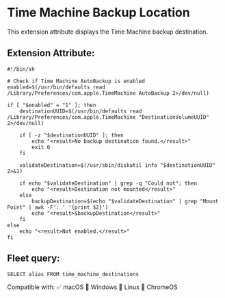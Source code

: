 # Time Machine Backup Location

This extension attribute displays the Time Machine backup destination.
 
## Extension Attribute:
```
#!/bin/sh

# Check if Time Machine AutoBackup is enabled
enabled=$(/usr/bin/defaults read /Library/Preferences/com.apple.TimeMachine AutoBackup 2>/dev/null)

if [ "$enabled" = "1" ]; then
    destinationUUID=$(/usr/bin/defaults read /Library/Preferences/com.apple.TimeMachine "DestinationVolumeUUID" 2>/dev/null)

    if [ -z "$destinationUUID" ]; then
        echo "<result>No backup destination found.</result>"
        exit 0
    fi

    validateDestination=$(/usr/sbin/diskutil info "$destinationUUID" 2>&1)

    if echo "$validateDestination" | grep -q "Could not"; then
        echo "<result>Destination not mounted</result>"
    else
        backupDestination=$(echo "$validateDestination" | grep "Mount Point" | awk -F': ' '{print $2}')
        echo "<result>$backupDestination</result>"
    fi
else
    echo "<result>Not enabled.</result>"
fi
```
## Fleet query:
```SELECT alias FROM time_machine_destinations```

Compatible with: ✅ macOS 🚫 Windows 🚫 Linux 🚫 ChromeOS